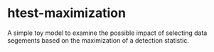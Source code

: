 # htest-maximization
A simple toy model to examine the possible impact of selecting data segements based on the maximization of a detection statistic.
